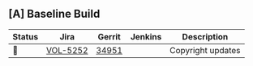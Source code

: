 [A] Baseline Build
------------------

| Status | Jira | Gerrit | Jenkins | Description |
| ------ | ---- | ------ | ------- | ----------- |
| :hammer: | [VOL-5252](https://jira.opencord.org/browse/VOL-5252) | [34951](https://gerrit.opencord.org/c/voltha-openonu-adapter-go/+/34951) | | Copyright updates |}